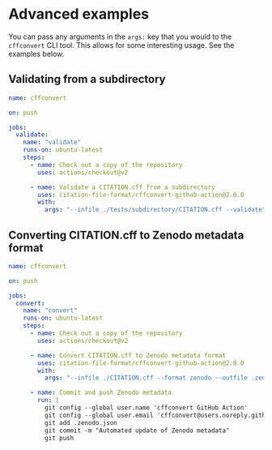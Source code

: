 # Advanced examples

You can pass any arguments in the `args:` key that you would to the `cffconvert` CLI tool.
This allows for some interesting usage.
See the examples below.

## Validating from a subdirectory

```yaml
name: cffconvert

on: push

jobs:
  validate:
    name: "validate"
    runs-on: ubuntu-latest
    steps:
      - name: Check out a copy of the repository
        uses: actions/checkout@v2

      - name: Validate a CITATION.cff from a subdirectory
        uses: citation-file-format/cffconvert-github-action@2.0.0
        with:
          args: "--infile ./tests/subdirectory/CITATION.cff --validate"

```

## Converting CITATION.cff to Zenodo metadata format

```yaml
name: cffconvert

on: push

jobs:
  convert:
    name: "convert"
    runs-on: ubuntu-latest
    steps:
      - name: Check out a copy of the repository
        uses: actions/checkout@v2

      - name: Convert CITATION.cff to Zenodo metadata format
        uses: citation-file-format/cffconvert-github-action@2.0.0
        with:
          args: "--infile ./CITATION.cff --format zenodo --outfile .zenodo.json"

      - name: Commit and push Zenodo metadata
        run: |
          git config --global user.name 'cffconvert GitHub Action'
          git config --global user.email 'cffconvert@users.noreply.github.com'
          git add .zenodo.json
          git commit -m "Automated update of Zenodo metadata"
          git push

```
